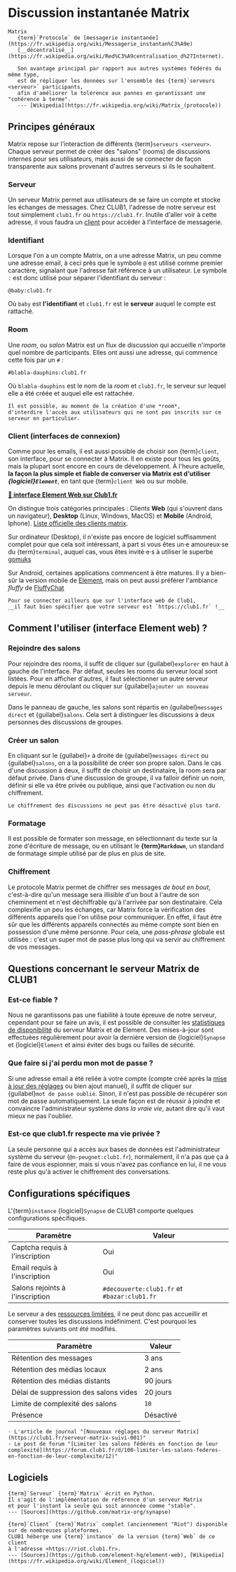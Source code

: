 Discussion instantanée Matrix
==============================

```{glossary}
Matrix
   {term}`Protocole` de [messagerie instantanée](https://fr.wikipedia.org/wiki/Messagerie_instantan%C3%A9e)
   [__décentralisé__](https://fr.wikipedia.org/wiki/Red%C3%A9centralisation_d%27Internet).

   Son avantage principal par rapport aux autres systèmes fédérés du même type,
   est de répliquer les données sur l'ensemble des {term}`serveurs <serveur>` participants,
   afin d'améliorer la tolérence aux pannes en garantissant une "cohérence à terme".
   --- [Wikipedia](https://fr.wikipedia.org/wiki/Matrix_(protocole))
```


Principes généraux
------------------

Matrix repose sur l'interaction de différents {term}`serveurs <serveur>`.
Chaque serveur permet de créer des "salons" (rooms) de discussions internes pour ses utilisateurs,
mais aussi de se connecter de façon transparente aux salons provenant d'autres serveurs si ils le souhaitent.

### Serveur

Un serveur Matrix permet aux utilisateurs de se faire un compte et stocke les échanges de messages.
Chez CLUB1, l'adresse de notre serveur est tout simplement `club1.fr` ou `https://club1.fr`.
Inutile d'aller voir à cette adresse,
il vous faudra un [client](#client-interfaces-de-connexion) pour accéder à l'interface de messagerie.


### Identifiant

Lorsque l'on a un compte Matrix, on a une adresse Matrix, un peu comme une adresse email,
à ceci près que le symbole `@` est utilisé comme premier caractère,
signalant que l'adresse fait référence à un utilisateur.
Le symbole `:` est donc utilisé pour séparer l'identifiant du serveur :

    @baby:club1.fr

Où `baby` est __l'identifiant__ et `club1.fr` est le __serveur__ auquel le compte est rattaché.



### Room

Une *room*, ou *salon* Matrix est un flux de discussion qui accueille n'importe quel nombre de participants.
Elles ont aussi une adresse, qui commence cette fois par un `#` :

    #blabla-dauphins:club1.fr

Où `blabla-dauphins` est le nom de la *room*
et `club1.fr`, le serveur sur lequel elle a été créée et auquel elle est rattachée.

```{note}
Il est possible, au moment de la création d'une *room*,
d'interdire l'accès aux utilisateurs qui ne sont pas inscrits sur ce serveur en particulier.
```



### Client (interfaces de connexion)

Comme pour les emails, il est aussi possible de choisir son {term}`client`,
son interface, pour se connecter à Matrix.
Il en existe pour tous les goûts, mais la plupart sont encore en cours de développement.
À l'heure actuelle, __la façon la plus simple et fiable de converser via Matrix
est d'utiliser *{logiciel}`Element`*__, en tant que {term}`client Web` ou sur mobile.

[__🌌 interface Element Web sur Club1.fr__](https://riot.club1.fr)


On distingue trois catégories principales : Clients __Web__ (qui s'ouvrent dans un navigateur),
__Desktop__ (Linux, Windows, MacOS) et __Mobile__ (Android, Iphone).
[Liste officielle des clients matrix](https://matrix.org/ecosystem/clients/).

Sur ordinateur (Desktop), il n'existe pas encore de logiciel suffisamment complet
pour que cela soit intéressant, à part si vous êtes un&middot;e amoureux&middot;se du {term}`terminal`,
auquel cas, vous êtes invité&middot;e&middot;s à utiliser le superbe [gomuks](https://github.com/tulir/gomuks)

Sur Android, certaines applications commencent à être matures.
Il y a bien-sûr la version mobile de [Element](https://play.google.com/store/apps/details?id=im.vector.app),
mais on peut aussi préférer l'ambiance *fluffy* de [FluffyChat](https://fluffychat.im/)

```{important}
Pour se connecter ailleurs que sur l'interface web de Club1,
__il faut bien spécifier que votre serveur est `https://club1.fr` !__
```



Comment l'utiliser (interface Element web) ?
--------------------------------------------

### Rejoindre des salons

Pour rejoindre des rooms, il suffit de cliquer sur {guilabel}`explorer` en haut à gauche de l'interface.
Par défaut, seules les rooms du serveur local sont listées.
Pour en afficher d'autres, il faut sélectionner un autre serveur depuis le menu déroulant
ou cliquer sur {guilabel}`ajouter un nouveau serveur`.

Dans le panneau de gauche, les salons sont répartis en {guilabel}`messages direct` et {guilabel}`salons`.
Cela sert à distinguer les discussions à deux personnes des discussions de groupes.

### Créer un salon

En cliquant sur le {guilabel}`+` à droite de {guilabel}`messages direct` ou {guilabel}`salons`,
on a la possibilité de créer son propre salon.
Dans le cas d'une discussion à deux, il suffit de choisir un destinataire,
la room sera par défaut privée.
Dans d'une discussion de groupe, il va falloir définir un nom,
définir si elle va être privée ou publique, ainsi que l'activation ou non du chiffrement.

```{warning}
Le chiffrement des discussions ne peut pas être désactivé plus tard.
```


### Formatage

Il est possible de formater son message, en sélectionnant du texte sur la zone d'écriture de message,
ou en utilisant le __{term}`Markdown`__, un standard de formatage simple utilisé par de plus en plus de site.

### Chiffrement

Le protocole Matrix permet de chiffrer ses messages *de bout en bout*,
c'est-à-dire qu'un message sera illisible d'un bout à l'autre de son cheminement
et n'est déchiffrable qu'à l'arrivée par son destinataire.
Cela complexifie un peu les échanges,
car Matrix force la vérification des différents appareils que l'on utilise pour communiquer.
En effet, il faut être sûr que les différents appareils connectés au même compte
sont bien en possession d'une même personne.
Pour cela, une *pass-phrase* globale est utilisée :
c'est un super mot de passe plus long qui va servir au chiffrement de vos messages.

Questions concernant le serveur Matrix de CLUB1
-----------------------------------------------

### Est-ce fiable ?

Nous ne garantissons pas une fiabilité à toute épreuve de notre serveur,
cependant pour se faire un avis, il est possible de consulter
les [statistiques de disponibilité](https://status.club1.fr) du serveur Matrix et de Element.
Des mises-à-jour sont effectuées régulièrement
pour avoir la dernière version de {logiciel}`Synapse` et {logiciel}`Element`
et ainsi éviter des bugs ou failles de sécurité.

### Que faire si j'ai perdu mon mot de passe ?

Si une adresse email a été reliée à votre compte
(compte créé après la [mise à jour des réglages](https://club1.fr/serveur-matrix-suivi-001) ou bien ajout manuel),
il suffit de cliquer sur {guilabel}`mot de passe oublié`.
Sinon, il n'est pas possible de récupérer son mot de passe automatiquement.
La seule façon est de réussir à joindre et convaincre l'administrateur système *dans la vraie vie*,
autant dire qu'il vaut mieux ne pas l'oublier.

### Est-ce que club1.fr respecte ma vie privée ?

La seule personne qui a accès aux bases de données
est l'administrateur système du serveur (`@n-peugnet:club1.fr`),
normalement, il n'a pas que ça à faire de vous espionner,
mais si vous n'avez pas confiance en lui, il ne vous reste plus qu'à activer le chiffrement des conversations.

Configurations spécifiques
--------------------------

L'{term}`instance` {logiciel}`Synapse` de CLUB1 comporte quelques configurations spécifiques.

| Paramètre                             | Valeur                                      |
|---------------------------------------|---------------------------------------------|
| Captcha requis à l'inscription        | Oui                                         |
| Email requis à l'inscription          | Oui                                         |
| Salons rejoints à l'inscription       | `#decouverte:club1.fr` et `#bazar:club1.fr` |


Le serveur a des [ressources limitées](../info/infrastructure-materielle.md#serveur),
il ne peut donc pas accueillir et conserver toutes les discussions indéfiniment.
C'est pourquoi les paramètres suivants ont été modifiés.

| Paramètre                             | Valeur    |
|---------------------------------------|-----------|
| Rétention des messages                | 3 ans     |
| Rétention des médias locaux           | 2 ans     |
| Rétention des médias distants         | 90 jours  |
| Délai de suppression des salons vides | 20 jours  |
| Limite de complexité des salons       | `10`      |
| Présence                              | Désactivé |

```{seealso}
- L'article de journal "[Nouveaux réglages du serveur Matrix](https://club1.fr/serveur-matrix-suivi-001)"
- Le post de forum "[Limiter les salons fédérés en fonction de leur complexité](https://forum.club1.fr/d/100-limiter-les-salons-federes-en-fonction-de-leur-complexite/12)"
```

Logiciels
---------

```{logiciel} Synapse
{term}`Serveur` {term}`Matrix` écrit en Python.
Il s'agit de l'implémentation de référence d'un serveur Matrix
et pour l'instant la seule qui soit annoncée comme "stable".
--- [Sources](https://github.com/matrix-org/synapse)
```

```{logiciel} Element
{term}`Client` {term}`Matrix` complet (anciennement "Riot") disponible sur de nombreuses plateformes.
CLUB1 héberge une {term}`instance` de la version {term}`Web` de ce client
à l'adresse <https://riot.club1.fr>.
--- [Sources](https://github.com/element-hq/element-web), [Wikipedia](https://fr.wikipedia.org/wiki/Element_(logiciel))
```
